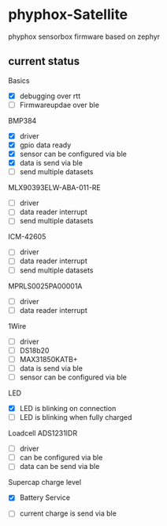 # phyphox-Satellite
phyphox sensorbox firmware based on zephyr

## current status ##
Basics
- [x] debugging over rtt
- [ ] Firmwareupdae over ble

BMP384
  - [x] driver
  - [x] gpio data ready
  - [x] sensor can be configured via ble
  - [x] data is send via ble
  - [ ] send multiple datasets    
  
MLX90393ELW-ABA-011-RE
  - [ ] driver
  - [ ] data reader interrupt
  - [ ] send multiple datasets  
  
ICM-42605
  - [ ] driver
  - [ ] data reader interrupt
  - [ ] send multiple datasets    
  
MPRLS0025PA00001A
  - [ ] driver
  - [ ] data reader interrupt
  
1Wire
  - [ ] driver
  - [ ] DS18b20
  - [ ] MAX31850KATB+
  - [ ] data is send via ble
  - [ ] sensor can be configured via ble
  
LED
  - [x] LED is blinking on connection
  - [ ] LED is blinking when fully charged
  
Loadcell ADS1231IDR
  - [ ] driver
  - [ ] can be configured via ble
  - [ ] data can be send via ble
  
Supercap charge level
  - [x] Battery Service
  - [ ] current charge is send via ble

